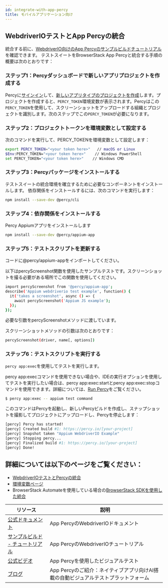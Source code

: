 ```yaml
---
id: integrate-with-app-percy
title: モバイルアプリケーション向け
---
```


## WebdriverIOテストとApp Percyの統合

統合する前に、[WebdriverIO向けのApp Percyのサンプルビルドチュートリアル](https://www.browserstack.com/docs/app-percy/sample-build/webdriverio-javascript/?utm_source=webdriverio&utm_medium=partnered&utm_campaign=documentation)を確認できます。
テストスイートをBrowserStack App Percyと統合する手順の概要は次のとおりです：

### ステップ1：Percyダッシュボードで新しいアプリプロジェクトを作成する

Percyに[サインイン](https://percy.io/signup/?utm_source=webdriverio&utm_medium=partnered&utm_campaign=documentation)して、[新しいアプリタイプのプロジェクトを作成](https://www.browserstack.com/docs/app-percy/get-started/create-project/?utm_source=webdriverio&utm_medium=partnered&utm_campaign=documentation)します。プロジェクトを作成すると、`PERCY_TOKEN`環境変数が表示されます。Percyはこの`PERCY_TOKEN`を使用して、スクリーンショットをアップロードする組織とプロジェクトを識別します。次のステップでこの`PERCY_TOKEN`が必要になります。

### ステップ2：プロジェクトトークンを環境変数として設定する

次のコマンドを実行して、PERCY_TOKENを環境変数として設定します：

```sh
export PERCY_TOKEN="<your token here>"   // macOS or Linux
$Env:PERCY_TOKEN="<your token here>"    // Windows PowerShell
set PERCY_TOKEN="<your token here>"    // Windows CMD
```

### ステップ3：Percyパッケージをインストールする

テストスイートの統合環境を確立するために必要なコンポーネントをインストールします。
依存関係をインストールするには、次のコマンドを実行します：

```sh
npm install --save-dev @percy/cli
```

### ステップ4：依存関係をインストールする

Percy Appiumアプリをインストールします

```sh
npm install --save-dev @percy/appium-app
```

### ステップ5：テストスクリプトを更新する
コードに@percy/appium-appをインポートしてください。

以下はpercyScreenshot関数を使用したサンプルテストです。スクリーンショットを撮る必要がある場所でこの関数を使用してください。

```sh
import percyScreenshot from '@percy/appium-app';
describe('Appium webdriverio test example', function() {
  it('takes a screenshot', async () => {
    await percyScreenshot('Appium JS example');
  });
});
```
必要な引数をpercyScreenshotメソッドに渡しています。

スクリーンショットメソッドの引数は次のとおりです：

```sh
percyScreenshot(driver, name[, options])
```
### ステップ6：テストスクリプトを実行する

`percy app:exec`を使用してテストを実行します。

percy app:execコマンドを使用できない場合や、IDEの実行オプションを使用してテストを実行したい場合は、percy app:exec:startとpercy app:exec:stopコマンドを使用できます。詳細については、[Run Percy](https://www.browserstack.com/docs/app-percy/references/commands/?utm_source=webdriverio&utm_medium=partnered&utm_campaign=documentation)をご覧ください。

```sh
$ percy app:exec -- appium test command
```
このコマンドはPercyを起動し、新しいPercyビルドを作成し、スナップショットを撮影してプロジェクトにアップロードし、Percyを停止します：


```sh
[percy] Percy has started!
[percy] Created build #1: https://percy.io/[your-project]
[percy] Snapshot taken "Appium WebdriverIO Example"
[percy] Stopping percy...
[percy] Finalized build #1: https://percy.io/[your-project]
[percy] Done!
```

## 詳細については以下のページをご覧ください：
- [WebdriverIOテストとPercyの統合](https://www.browserstack.com/docs/app-percy/integrate/webdriverio-javascript/?utm_source=webdriverio&utm_medium=partnered&utm_campaign=documentation)
- [環境変数ページ](https://www.browserstack.com/docs/app-percy/get-started/set-env-var/?utm_source=webdriverio&utm_medium=partnered&utm_campaign=documentation)
- BrowserStack Automateを使用している場合の[BrowserStack SDKを使用した統合](https://www.browserstack.com/docs/app-percy/integrate-bstack-sdk/webdriverio/?utm_source=webdriverio&utm_medium=partnered&utm_campaign=documentation)


| リソース                                                                                                                                                            | 説明                       |
|---------------------------------------------------------------------------------------------------------------------------------------------------------------------|-----------------------------------|
| [公式ドキュメント](https://www.browserstack.com/docs/app-percy/integrate/webdriverio-javascript/?utm_source=webdriverio&utm_medium=partnered&utm_campaign=documentation)             | App PercyのWebdriverIOドキュメント |
| [サンプルビルド - チュートリアル](https://www.browserstack.com/docs/app-percy/sample-build/webdriverio-javascript/?utm_source=webdriverio&utm_medium=partnered&utm_campaign=documentation) | App PercyのWebdriverIOチュートリアル      |
| [公式ビデオ](https://youtu.be/a4I_RGFdwvc/?utm_source=webdriverio&utm_medium=partnered&utm_campaign=documentation)                                              | App Percyを使用したビジュアルテスト         |
| [ブログ](https://www.browserstack.com/blog/product-launch-app-percy/?utm_source=webdriverio&utm_medium=partnered&utm_campaign=documentation)                    | App Percyのご紹介：ネイティブアプリ向けAI搭載の自動ビジュアルテストプラットフォーム    |